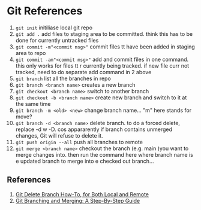 # Git References

1. `git init` initiliase local git repo
2. `git add .` add files to staging area to be committed. think this has to be done for currently untracked files
3. `git commit -m"<commit msg>"` commit files tt have been added in staging area to repo
4. `git commit -am"<commit msg>"` add and commit files in one command. this only works for files tt r currently being tracked. if new file curr not tracked, need to do separate add command in 2 above
5. `git branch` list all the branches in repo
6. `git branch <branch name>` creates a new branch
7. `git checkout <branch name>` switch to another branch
8. `git checkout -b <branch name>` create new branch and switch to it at the same time
9. `git branch -m <old> <new>` change branch name... "m" here stands for move?
10. `git branch -d <branch name>` delete branch. to do a forced delete, replace -d w -D. cos appararently if branch contains unmerged changes, Git will refuse to delete it.
11. `git push origin --all` push all branches to remote
12. `git merge <branch name>` checkout the branch (e.g. main )you want to merge changes into. then run the command here where branch name is e updated branch to merge into e checked out branch...

## References

1. [Git Delete Branch How-To, for Both Local and Remote](https://www.cloudbees.com/blog/git-delete-branch-how-to-for-both-local-and-remote)
2. [Git Branching and Merging: A Step-By-Step Guide](https://www.varonis.com/blog/git-branching)
